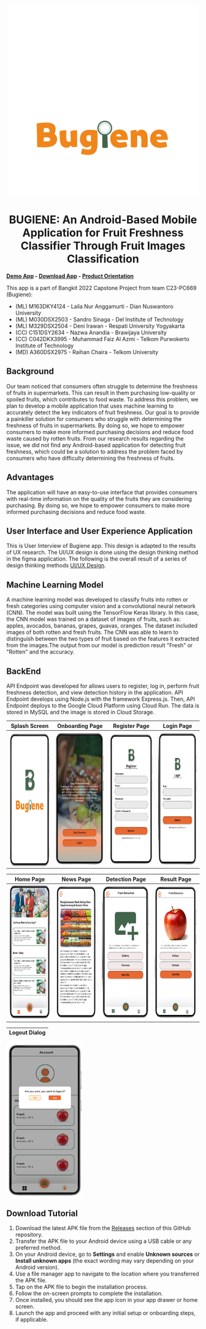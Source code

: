 <p align="center">
  <img width="500" src="https://raw.githubusercontent.com/Bugiene/Bugiene-app/master/assets/text-hijau.svg">
</p>
<h1 align="center">BUGIENE: An Android-Based Mobile Application for Fruit Freshness Classifier Through Fruit Images Classification</h1>

**[Demo App](https://drive.google.com/file/d/1P_mv8vSAr0Hl-MKJqUP82yl7K4E3a3hn/view?usp=sharing) - [Download App](https://drive.google.com/file/d/1Y4d-aQ7V_emExz7EuUUEmMpTsPSCLb2P/view?usp=sharing) - [Product Orientation](https://docs.google.com/presentation/d/1yAfovJBNfScIK0mmg1fSs6Z8q53hoMbsWlkZNrVa63Y/edit?usp=sharing)**
  
This app is a part of Bangkit 2022 Capstone Project from team C23-PC669 (Bugiene):

- (ML) M163DKY4124 - Laila Nur Anggamurti - Dian Nuswantoro University
- (ML) M030DSX2503 - Sandro Sinaga - Del Institute of Technology 
- (ML) M329DSX2504 - Deni Irawan - Respati University Yogyakarta 
- (CC) C151DSY2634 - Nazwa Anandia - Brawijaya University
- (CC) C042DKX3995 - Muhammad Faiz Al Azmi - Telkom Purwokerto Institute of Technology 
- (MD) A360DSX2975 - Raihan Chaira - Telkom University


## Background
Our team noticed that consumers often struggle to determine the freshness of fruits in supermarkets. This can result in them purchasing low-quality or spoiled fruits, which contributes to food waste. To address this problem, we plan to develop a mobile application that uses machine learning to accurately detect the key indicators of fruit freshness. Our goal is to provide a painkiller solution for consumers who struggle with determining the freshness of fruits in supermarkets. By doing so, we hope to empower consumers to make more informed purchasing decisions and reduce food waste caused by rotten fruits. From our research results regarding the issue, we did not find any Android-based application for detecting fruit freshness, which could be a solution to address the problem faced by consumers who have difficulty determining the freshness of fruits.

## Advantages
The application will have an easy-to-use interface that provides consumers with real-time information on the quality of the fruits they are considering purchasing. By doing so, we hope to empower consumers to make more informed purchasing decisions and reduce food waste.

## User Interface and User Experience Application
This is User Interview of Bugiene app. This design is adapted to the results of UX research. The UI/UX design is done using the design thinking method in the figma application. The following is the overall result of a series of design thinking methods [UI/UX Design](https://www.figma.com/file/WdskoPJdzXUjC1npEYWwYr/Capstone?type=design&node-id=0%3A1&t=RW8zO8jGKZFqUnAI-1). 

## Machine Learning Model
A machine learning model was developed to classify fruits into rotten or fresh categories using computer vision and a convolutional neural network (CNN). The model was built using the TensorFlow Keras library. In this case, the CNN model was trained on a dataset of images of fruits, such as: apples, avocados, bananas, grapes, guavas, oranges. The dataset included images of both rotten and fresh fruits. The CNN was able to learn to distinguish between the two types of fruit based on the features it extracted from the images.The output from our model is prediction result "Fresh" or "Rotten" and the accuracy.

## BackEnd
API Endpoint was developed for allows users to register, log in, perform fruit freshness detection, and view detection history in the application. API Endpoint develops using Node.js with the framework Express.js. Then, API Endpoint deploys to the Google Cloud Platform using Cloud Run. The data is stored in MySQL and the image is stored in Cloud Storage.



| Splash Screen | Onboarding Page | Register Page | Login Page |
| ------------- | --------------- | ------------- | ----------- |
| <img src="https://github.com/Bugiene/Bugiene-app/raw/master/assets/Splash%20Screen.png" width="200" height="350"> | <img src="https://github.com/Bugiene/Bugiene-app/raw/master/assets/Onboarding%20Page.png" width="200" height="350"> | <img src="https://github.com/Bugiene/Bugiene-app/raw/master/assets/Register%20Page.png" width="200" height="350"> | <img src="https://github.com/Bugiene/Bugiene-app/raw/master/assets/Login%20Page.png" width="200" height="350"> |



| Home Page  | News Page| Detection Page | Result Page
| ------------- | ------------- | ------------- | ------------- | 
| <img src="https://github.com/Bugiene/Bugiene-app/raw/master/assets/Home%20Page.png" width="200" height="350"> | <img src="https://github.com/Bugiene/Bugiene-app/raw/master/assets/News%20Article%20Page.png" width="200" height="350"> | <img src="https://github.com/Bugiene/Bugiene-app/raw/master/assets/Detection%20Page.png" width="200" height="350"> | <img src="https://github.com/Bugiene/Bugiene-app/raw/master/assets/Image%20Loaded%20Detection%20Paage.png" width="200" height="350"> 

| Logout Dialog  | 
| ------------- |
 <img src="https://github.com/Bugiene/Bugiene-app/raw/master/assets/Log%20Out%20Validation%20Page.png" width="200" height="400"> 

## Download Tutorial
1.  Download the latest APK file from the [Releases](https://github.com/organization/repo/releases) section of this GitHub repository.
2.  Transfer the APK file to your Android device using a USB cable or any preferred method.
3.  On your Android device, go to **Settings** and enable **Unknown sources** or **Install unknown apps** (the exact wording may vary depending on your Android version).
4.  Use a file manager app to navigate to the location where you transferred the APK file.
5.  Tap on the APK file to begin the installation process.
6.  Follow the on-screen prompts to complete the installation.
7.  Once installed, you should see the app icon in your app drawer or home screen.
8.  Launch the app and proceed with any initial setup or onboarding steps, if applicable.

